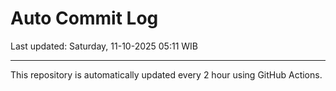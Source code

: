 # Auto Commit Log

Last updated: Saturday, 11-10-2025 05:11 WIB

---

This repository is automatically updated every 2 hour using GitHub Actions.
